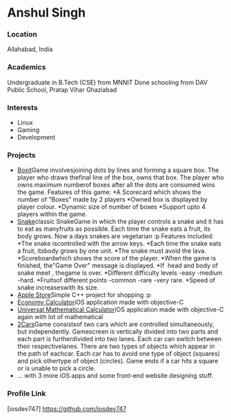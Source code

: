 # Anshul Singh

### Location

Allahabad, India

### Academics

Undergraduate in B.Tech (CSE) from MNNIT
Done schooling from DAV Public School, Pratap Vihar Ghaziabad

### Interests

- Linux
- Gaming
- Development

### Projects

- [Boxit](https://github.com/iosdev747/Boxit)Game involves​ ​joining​ ​dots​ ​by​ ​lines​ ​and​ ​forming​ ​a​ ​square​ ​box.​ ​The​ ​player​ ​who draws​ ​the​ ​final​ ​line​ ​of​ ​the​ ​box,​ ​owns​ ​that​ ​box.​ ​The​ ​player​ ​who​ ​owns maximum​ ​number​ ​of​ ​boxes​ ​after​ ​all​ ​the​ ​dots​ ​are​ ​consumed​ ​wins​ ​the​ ​game. Features of this game: *A Scorecard which shows the number of “Boxes” made by 2 players *Owned box is displayed by player colour. *Dynamic size of number of boxes *Support upto 4 players within the game.
- [Snake](https://github.com/iosdev747/Snake)classic​ ​Snake​ ​Game​ ​in​ ​which​ ​the​ ​player controls​ ​a​ ​snake​ ​and​ ​it​ ​has​ ​to​ ​eat​ ​as​ ​many​ ​fruits​ ​as​ ​possible.​ ​Each​ ​time​ ​the snake​ ​eats​ ​a​ ​fruit,​ ​its​ ​body​ ​grows. Now a days snakes are vegetarian :p Features included: *The​ ​snake​ ​is​ ​controlled​ ​with​ ​the​ ​arrow​ ​keys. *Each​ ​time​ ​the​ ​snake​ ​eats​ ​a​ ​fruit,​ ​its​ ​body​ ​grows by one unit. *The​ ​snake​ ​must​ ​avoid​ ​the​ ​lava. *Scoreboard​ ​which​ ​shows​ ​the​ ​score​ ​of​ ​the​ ​player. *When​ ​the​ ​game​ ​is​ ​finished,​ ​the​ ​"Game​ ​Over"​ ​message​ ​is​ ​displayed. *If​ ​​ ​head​ ​and​ ​body​ ​of​ ​snake​ ​meet​ ​,​ ​the​ ​game​ ​is​ ​over. *Different​ ​difficulty​ ​levels -easy -medium -hard. *Fruits​ ​of​ ​different​ ​points -common -rare -very rare. *Speed​ ​of​ ​snake​ ​increases​ ​with​ ​its​ ​size.
- [Apple Store](https://github.com/iosdev747/APPLE-STORE)Simple C++ project for shopping :p
- [Economy Calculator](https://github.com/iosdev747/Economy-Calculator)iOS application made with objective-C
- [Universal Mathematical Calculator](https://github.com/iosdev747/Universal-Mathematical-Calculator)iOS application made with objective-C again with lot of mathematical
- [2Cars](https://github.com/iosdev747/2CARS)Game​ ​consists​ ​of​ ​two​ ​cars​ ​which​ ​are​ ​controlled​ ​simultaneously,​ ​but independently.​ ​Game​ ​screen​ ​is​ ​vertically​ ​divided​ ​into​ ​two​ ​parts​ ​and​ ​each part​ ​is​ ​further​ ​divided​ ​into​ ​two​ ​lanes.​ ​Each​ ​car​ ​can​ ​switch​ ​between​ ​their respective​ ​lanes.​ ​There​ ​are​ ​two​ ​types​ ​of​ ​objects​ ​which​ ​appear​ ​in​ ​the​ ​path of​ ​each​ ​car.​ ​Each​ ​car​ ​has​ ​to​ ​avoid​ ​one​ ​type​ ​of​ ​object​ ​(squares)​ ​and​ ​pick other​ ​type​ ​of​ ​object​ ​(circles).​ ​Game​ ​ends​ ​if​ ​a​ ​car​ ​hits​ ​a​ ​square​ ​or​ ​is​ ​unable to​ ​pick​ ​a​ ​circle.
- ... with 3 more iOS apps and some front-end website designing stuff.


### Profile Link

[iosdev747] https://github.com/iosdev747
